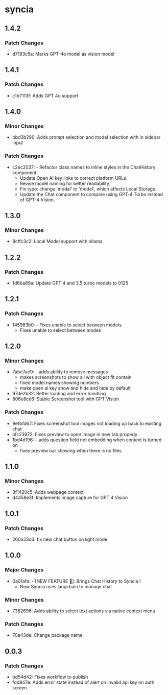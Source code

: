 # syncia

## 1.4.2

### Patch Changes

- d7193c5a: Marks GPT-4o model as vision model

## 1.4.1

### Patch Changes

- c1b7113f: Adds GPT 4o support

## 1.4.0

### Minor Changes

- bbd3b290: Adds prompt selection and model selection with in sidebar input

### Patch Changes

- c2ec2037: - Refactor class names to inline styles in the ChatHistory component.
  - Update Open AI key links to correct platform URLs.
  - Revise model naming for better readability.
  - Fix typo: change 'modal' to 'model', which affects Local Storage.
  - Update the Chat component to compare using GPT-4 Turbo instead of GPT-4 Vision.

## 1.3.0

### Minor Changes

- 8cffc3c2: Local Model support with ollama

## 1.2.2

### Patch Changes

- 1d6ba89a: Update GPT 4 and 3.5 turbo models to 0125

## 1.2.1

### Patch Changes

- 145983b0: - Fixes unable to select between models
  - Fixes unable to select between modes

## 1.2.0

### Minor Changes

- 7abe7ae9: - adds ability to remove messages
  - makes screenshots to show all with object fit contain
  - fixed model names showing numbers
  - make open ai key show and hide and hide by default
- 97de2b32: Better loading and error handling
- 806e8ce6: Stable Screenshot tool with GPT Vision

### Patch Changes

- 9efbfd67: Fixes screenshot tool images not loading up back to existing chat
- afc23972: Fixes preview to open image in new tab properly
- 1bd4d196: - adds question field not embedding when context is turned on
  - fixes preview bar showing when there is no files

## 1.1.0

### Minor Changes

- 3f1420c5: Adds webpage context
- d4458e3f: Implements image capture for GPT 4 Vision

## 1.0.1

### Patch Changes

- 260a23d3: fix new chat button on light mode

## 1.0.0

### Major Changes

- 0a01afa: - [NEW FEATURE 🌟]: Brings Chat History to Syncia !
  - Now Syncia uses langchain to manage chat

### Minor Changes

- 7382696: Adds ability to select text actions via native context menu

### Patch Changes

- 70a43de: Change package name

## 0.0.3

### Patch Changes

- bd54d42: Fixes workflow to publish
- fdd847e: Adds error state instead of alert on invalid api key on auth screen
